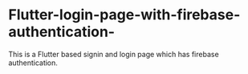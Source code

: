 # Flutter-login-page-with-firebase-authentication-
This is a Flutter based signin and login page which has firebase authentication.
